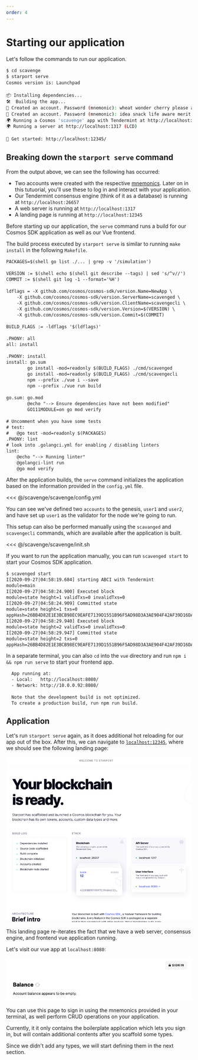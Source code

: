 ```yaml
---
order: 4
---
```


# Starting our application

Let's follow the commands to run our application.

```bash
$ cd scavenge
$ starport serve
Cosmos version is: Launchpad

📦 Installing dependencies...
🛠️  Building the app...
🙂 Created an account. Password (mnemonic): wheat wonder cherry please actor armed angry suggest square fringe confirm unusual equip access symbol visit cry hen one fat absorb stamp miracle alone
🙂 Created an account. Password (mnemonic): idea snack life aware merit rough end shadow pond tide sweet column visual report multiply bronze claw cry bamboo payment taxi glare process immune
🌍 Running a Cosmos 'scavenge' app with Tendermint at http://localhost:26657.
🌍 Running a server at http://localhost:1317 (LCD)

🚀 Get started: http://localhost:12345/

```

## Breaking down the `starport serve` command

From the output above, we can see the following has occurred:
- Two accounts were created with the respective [mnemonics](https://support.mycrypto.com/general-knowledge/cryptography/how-do-mnemonic-phrases-work). Later on in this tutuorial, you'll use these to log in and interact with your application.
- Our Tendermint consensus engine (think of it as a database) is running at `http://localhost:26657`
- A web server is running at `http://localhost:1317`
- A landing page is running at `http://localhost:12345`

Before starting up our application, the `serve` command runs a build for our Cosmos SDK application as well as our Vue frontend.

The build process executed by `starport serve` is similar to running `make install` in the following `Makefile`.

```
PACKAGES=$(shell go list ./... | grep -v '/simulation')

VERSION := $(shell echo $(shell git describe --tags) | sed 's/^v//')
COMMIT := $(shell git log -1 --format='%H')

ldflags = -X github.com/cosmos/cosmos-sdk/version.Name=NewApp \
	-X github.com/cosmos/cosmos-sdk/version.ServerName=scavenged \
	-X github.com/cosmos/cosmos-sdk/version.ClientName=scavengecli \
	-X github.com/cosmos/cosmos-sdk/version.Version=$(VERSION) \
	-X github.com/cosmos/cosmos-sdk/version.Commit=$(COMMIT) 

BUILD_FLAGS := -ldflags '$(ldflags)'

.PHONY: all
all: install

.PHONY: install
install: go.sum
		go install -mod=readonly $(BUILD_FLAGS) ./cmd/scavenged
		go install -mod=readonly $(BUILD_FLAGS) ./cmd/scavengecli
		npm --prefix ./vue i --save 
		npm --prefix ./vue run build

go.sum: go.mod
		@echo "--> Ensure dependencies have not been modified"
		GO111MODULE=on go mod verify

# Uncomment when you have some tests
# test:
# 	@go test -mod=readonly $(PACKAGES)
.PHONY: lint
# look into .golangci.yml for enabling / disabling linters
lint:
	@echo "--> Running linter"
	@golangci-lint run
	@go mod verify
```

After the application builds, the `serve` command initializes the application based on the information provided in the `config.yml` file.

<<< @/scavenge/scavenge/config.yml

You can see we've defined two `accounts` to the genesis, `user1` and `user2`, and have set up `user1` as the validator for the node we're going to run.

This setup can also be performed manually using the `scavanged` and `scavengecli` commands, which are available after the application is built.

<<< @/scavenge/scavenge/init.sh

If you want to run the application manually, you can run `scavenged start` to start your Cosmos SDK application.

```
$ scavenged start
I[2020-09-27|04:58:19.684] starting ABCI with Tendermint                module=main 
I[2020-09-27|04:58:24.900] Executed block                               module=state height=1 validTxs=0 invalidTxs=0
I[2020-09-27|04:58:24.909] Committed state                              module=state height=1 txs=0 appHash=26BB4D82E1E3BCB98EC9EAFE7139D1551B96F5AD98D3A3AE904F42AF39D16DA6
I[2020-09-27|04:58:29.940] Executed block                               module=state height=2 validTxs=0 invalidTxs=0
I[2020-09-27|04:58:29.947] Committed state                              module=state height=2 txs=0 appHash=26BB4D82E1E3BCB98EC9EAFE7139D1551B96F5AD98D3A3AE904F42AF39D16DA6
```

In a separate terminal, you can also `cd` into the `vue` directory and run `npm i && npm run serve` to start your frontend app.

```
  App running at:
  - Local:   http://localhost:8080/ 
  - Network: http://10.0.0.92:8080/

  Note that the development build is not optimized.
  To create a production build, run npm run build.
```

## Application


Let's run `starport serve` again, as it does additional hot reloading for our app out of the box. After this, we can navigate to [`localhost:12345`](http://localhost:12345), where we should see the following landing page:

![](./img/localhost_12345.png)

This landing page re-iterates the fact that we have a web server, consensus engine, and frontend vue application running.

Let's visit our vue app at `localhost:8080`:

![](./img/localhost_8080.png)

You can use this page to sign in using the mnemonics provided in your terminal, as well perform CRUD operations on your application.

Currently, it it only contains the boilerplate application which lets you sign in, but will contain additional contents after you scaffold some types.

Since we didn't add any types, we will start defining them in the next section.
